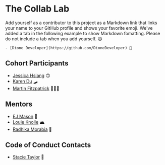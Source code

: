 # The Collab Lab

Add yourself as a contributor to this project as a Markdown link that links your name to your GitHub profile and shows your favorite emoji. We've added a tab in the following example to show Markdown fomatting. Please do not include a tab when you add yourself. 😄

    - [Dione Developer](https://github.com/DioneDeveloper) 💅

## Cohort Participants

- [Jessica Hsiang](https://github.com/hsiangj) 🙃
- [Karen Du](https://github.com/piecanoe) 🛹
- [Martin Fitzpatrick](https://github.com/krsnamara) 👨‍👧‍👧

## Mentors

- [EJ Mason](https://github.com/mxmason) 🐧
- [Louie Knolle](https://github.com/louieknolle) 🏔️
- [Radhika Morabia](https://github.com/rmorabia) 🌈

## Code of Conduct Contacts

- [Stacie Taylor](https://github.com/stacietaylorcima) 🎉
